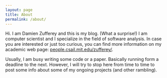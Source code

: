 ```yaml
---
layout: page
title: About
permalink: /about/
---
```


Hi. I am Damien Zufferey and this is my blog. (What a surprise!)
I am computer scientist and I specialize in the field of software analysis.
In case you are interested or just too curious, you can find more information on my academic web page: [people.csail.mit.edu/zufferey/](http://people.csail.mit.edu/zufferey/).

Usually, I am busy writing some code or a paper.
Basically running form a deadline to the next.
However, I will try to stop here from time to time to post some info about some of my ongoing projects (and other rambling).
